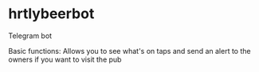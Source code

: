 # hrtlybeerbot
Telegram bot

Basic functions:
Allows you to see what's on taps and send an alert to the owners if you want to visit the pub
